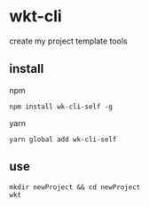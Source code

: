 # wkt-cli

create my project template tools

## install

npm

```shell
npm install wk-cli-self -g
```

yarn

```shell
yarn global add wk-cli-self
```

## use

```shell
mkdir newProject && cd newProject
wkt
```

